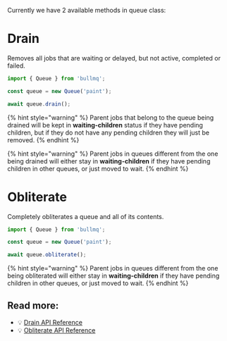 Currently we have 2 available methods in queue class:

# Drain

Removes all jobs that are waiting or delayed, but not active, completed or failed.

```typescript
import { Queue } from 'bullmq';

const queue = new Queue('paint');

await queue.drain();
```

{% hint style="warning" %}
Parent jobs that belong to the queue being drained will be kept in **waiting-children** status if they have pending children, but if they do not have any pending children they will just be removed.
{% endhint %}

{% hint style="warning" %}
Parent jobs in queues different from the one being drained will either stay in **waiting-children** if they
have pending children in other queues, or just moved to wait.
{% endhint %}

# Obliterate

Completely obliterates a queue and all of its contents.

```typescript
import { Queue } from 'bullmq';

const queue = new Queue('paint');

await queue.obliterate();
```

{% hint style="warning" %}
Parent jobs in queues different from the one being obliterated will either stay in **waiting-children** if they
have pending children in other queues, or just moved to wait.
{% endhint %}

## Read more:

- 💡 [Drain API Reference](https://api.docs.bullmq.io/classes/Queue.html#drain)
- 💡 [Obliterate API Reference](https://api.docs.bullmq.io/classes/Queue.html#obliterate)
